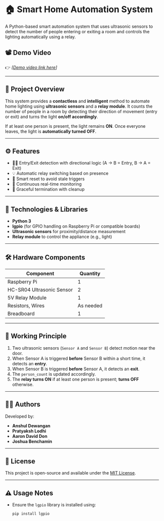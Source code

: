 # 🏠 Smart Home Automation System

A Python-based smart automation system that uses ultrasonic sensors to detect the number of people entering or exiting a room and controls the lighting automatically using a relay.

## 📽️ Demo Video

👉 *[[Demo video link here](https://youtu.be/bF2i0LKluh4)]*

---

## 📌 Project Overview

This system provides a **contactless** and **intelligent** method to automate home lighting using **ultrasonic sensors** and a **relay module**. It counts the number of people in a room by detecting their direction of movement (entry or exit) and turns the light **on/off accordingly**.

If at least one person is present, the light remains **ON**. Once everyone leaves, the light is **automatically turned OFF**.

---

## ⚙️ Features

- 🚶‍♂️ Entry/Exit detection with directional logic (A → B = Entry, B → A = Exit)
- 💡 Automatic relay switching based on presence
- 🧠 Smart reset to avoid stale triggers
- 🔁 Continuous real-time monitoring
- 🛑 Graceful termination with cleanup

---

## 🧰 Technologies & Libraries

- **Python 3**
- **lgpio** (for GPIO handling on Raspberry Pi or compatible boards)
- **Ultrasonic sensors** for proximity/distance measurement
- **Relay module** to control the appliance (e.g., light)

---

## 🛠️ Hardware Components

| Component                    | Quantity |
|-----------------------------|----------|
| Raspberry Pi                | 1        |
| HC-SR04 Ultrasonic Sensor   | 2        |
| 5V Relay Module             | 1        |
| Resistors, Wires            | As needed |
| Breadboard                  | 1        |

---

## 🧪 Working Principle

1. Two ultrasonic sensors (`Sensor A` and `Sensor B`) detect motion near the door.
2. When Sensor A is triggered **before** Sensor B within a short time, it detects an **entry**.
3. When Sensor B is triggered **before** Sensor A, it detects an **exit**.
4. The `person_count` is updated accordingly.
5. The **relay turns ON** if at least one person is present; **turns OFF** otherwise.

---

## 👨‍💻 Authors

Developed by:

- **Anshul Dewangan**
- **Pratyaksh Lodhi**
- **Aaron David Don**
- **Joshua Benchamin**

---

## 📝 License

This project is open-source and available under the [MIT License](LICENSE).

---

## ⚠️ Usage Notes

- Ensure the `lgpio` library is installed using:  
  ```bash
  pip install lgpio


